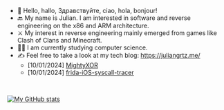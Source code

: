 - 👋 Hello, hallo, Здравствуйте, ciao, hola, bonjour!
- 🔙 My name is Julian. I am interested in software and reverse engineering on the x86 and ARM architecture.
- ⚔️ My interest in reverse engineering mainly emerged from games like Clash of Clans and Minecraft.
- 👨‍🎓 I am currently studying computer science.
- ✍️ Feel free to take a look at my tech blog: https://juliangrtz.me/
  - [10/01/2024] <a href="https://juliangrtz.me/2024/01/10/mightyxor/" target="_blank">MightyXOR</a>
  - [10/01/2024] <a href="https://juliangrtz.me/2024/01/10/frida-ios-syscall-tracer/" target="_blank">frida-iOS-syscall-tracer</a>

<br>

[![My GitHub stats](https://github-readme-stats.vercel.app/api?username=juliangrtz)](https://github.com/anuraghazra/github-readme-stats)


<!---
juliangrtz/juliangrtz is a ✨ special ✨ repository because its `README.md` (this file) appears on your GitHub profile.
You can click the Preview link to take a look at your changes.
--->
